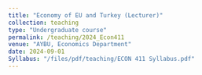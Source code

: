 ```yaml
---
title: "Economy of EU and Turkey (Lecturer)"
collection: teaching
type: "Undergraduate course"
permalink: /teaching/2024_Econ411
venue: "AYBU, Economics Department"
date: 2024-09-01
Syllabus: "/files/pdf/teaching/ECON 411 Syllabus.pdf"
---
```

